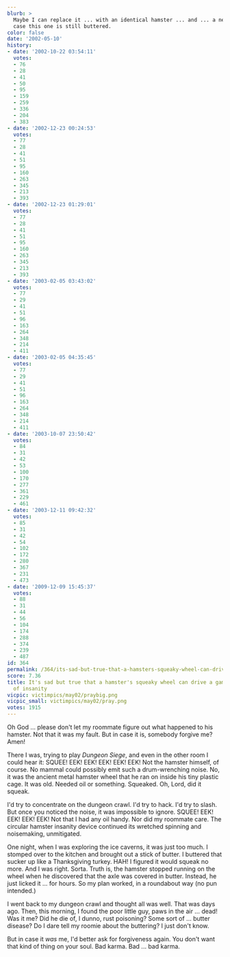 ```yaml
---
blurb: >
  Maybe I can replace it ... with an identical hamster ... and ... a new wheel. In
  case this one is still buttered.
color: false
date: '2002-05-10'
history:
- date: '2002-10-22 03:54:11'
  votes:
  - 76
  - 28
  - 41
  - 50
  - 95
  - 159
  - 259
  - 336
  - 204
  - 383
- date: '2002-12-23 00:24:53'
  votes:
  - 77
  - 28
  - 41
  - 51
  - 95
  - 160
  - 263
  - 345
  - 213
  - 393
- date: '2002-12-23 01:29:01'
  votes:
  - 77
  - 28
  - 41
  - 51
  - 95
  - 160
  - 263
  - 345
  - 213
  - 393
- date: '2003-02-05 03:43:02'
  votes:
  - 77
  - 29
  - 41
  - 51
  - 96
  - 163
  - 264
  - 348
  - 214
  - 411
- date: '2003-02-05 04:35:45'
  votes:
  - 77
  - 29
  - 41
  - 51
  - 96
  - 163
  - 264
  - 348
  - 214
  - 411
- date: '2003-10-07 23:50:42'
  votes:
  - 84
  - 31
  - 42
  - 53
  - 100
  - 170
  - 277
  - 361
  - 229
  - 461
- date: '2003-12-11 09:42:32'
  votes:
  - 85
  - 31
  - 42
  - 54
  - 102
  - 172
  - 280
  - 367
  - 231
  - 473
- date: '2009-12-09 15:45:37'
  votes:
  - 88
  - 31
  - 44
  - 56
  - 104
  - 174
  - 288
  - 374
  - 239
  - 487
id: 364
permalink: /364/its-sad-but-true-that-a-hamsters-squeaky-wheel-can-drive-a-gamer-to-the-brink-of-insanity/
score: 7.36
title: It's sad but true that a hamster's squeaky wheel can drive a gamer to the brink
  of insanity
vicpic: victimpics/may02/praybig.png
vicpic_small: victimpics/may02/pray.png
votes: 1915
---
```


Oh God ... please don't let my roommate figure out what happened to his
hamster. Not that it was my fault. But in case it is, somebody forgive
me? Amen!

There I was, trying to play *Dungeon Siege*, and even in the other room
I could hear it: SQUEE! EEK! EEK! EEK! EEK! EEK! Not the hamster
himself, of course. No mammal could possibly emit such a drum-wrenching
noise. No, it was the ancient metal hamster wheel that he ran on inside
his tiny plastic cage. It was old. Needed oil or something. Squeaked.
Oh, Lord, did it squeak.

I'd try to concentrate on the dungeon crawl. I'd try to hack. I'd try to
slash. But once you noticed the noise, it was impossible to ignore.
SQUEE! EEK! EEK! EEK! EEK! Not that I had any oil handy. Nor did my
roommate care. The circular hamster insanity device continued its
wretched spinning and noisemaking, unmitigated.

One night, when I was exploring the ice caverns, it was just too much. I
stomped over to the kitchen and brought out a stick of butter. I
buttered that sucker up like a Thanksgiving turkey. HAH! I figured it
would squeak no more. And I was right. Sorta. Truth is, the hamster
stopped running on the wheel when he discovered that the axle was
covered in butter. Instead, he just licked it ... for hours. So my plan
worked, in a roundabout way (no pun intended.)

I went back to my dungeon crawl and thought all was well. That was days
ago. Then, this morning, I found the poor little guy, paws in the air
... dead! Was it me? Did he die of, I dunno, rust poisoning? Some sort
of ... butter disease? Do I dare tell my roomie about the buttering? I
just don't know.

But in case it *was* me, I'd better ask for forgiveness again. You don't
want that kind of thing on your soul. Bad karma. Bad ... bad karma.
